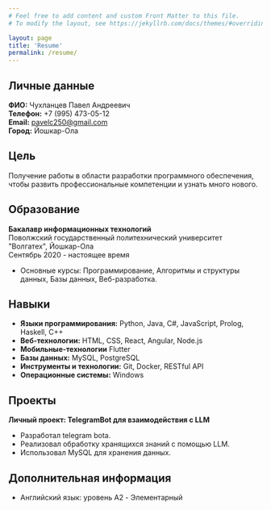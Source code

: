 ```yaml
---
# Feel free to add content and custom Front Matter to this file.
# To modify the layout, see https://jekyllrb.com/docs/themes/#overriding-theme-defaults

layout: page
title: 'Resume'
permalink: /resume/
---
```


## Личные данные

**ФИО:** Чухланцев Павел Андреевич  
**Телефон:** +7 (995) 473-05-12  
**Email:** pavelc250@gmail.com  
**Город:** Йошкар-Ола

## Цель

Получение работы в области разработки программного обеспечения, чтобы развить профессиональные компетенции и узнать много нового.

## Образование

**Бакалавр информационных технологий**  
Поволжский государственный политехнический университет "Волгатех", Йошкар-Ола  
Сентябрь 2020 - настоящее время

- Основные курсы: Программирование, Алгоритмы и структуры данных, Базы данных, Веб-разработка.

## Навыки

- **Языки программирования:** Python, Java, C#, JavaScript, Prolog, Haskell, C++
- **Веб-технологии:** HTML, CSS, React, Angular, Node.js
- **Мобильные-технологии** Flutter
- **Базы данных:** MySQL, PostgreSQL
- **Инструменты и технологии:** Git, Docker, RESTful API
- **Операционные системы:** Windows

## Проекты

**Личный проект: TelegramBot для взаимодействия с LLM**

- Разработал telegram bota.
- Реализовал обработку хранящихся знаний с помощью LLM.
- Использовал MySQL для хранения данных.

## Дополнительная информация

- Английский язык: уровень A2 - Элементарный
